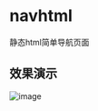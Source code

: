 # navhtml
静态html简单导航页面


## 效果演示

![image](https://github.com/user-attachments/assets/b2701b60-3362-419e-963d-51f9edc58a2f)


